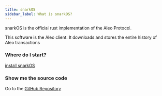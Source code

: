```yaml
---
title: snarkOS
sidebar_label: What is snarkOS?
---
```


snarkOS is the official rust implementation of the Aleo Protocol.

This software is the Aleo client. It downloads and stores the entire history of Aleo transactions

### Where do I start?
[install snarkOS](01_installation.md)

### Show me the source code
Go to the [GitHub Repository](https://github.com/AleoHQ/snarkOS)